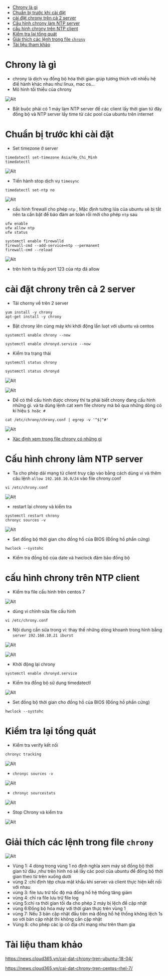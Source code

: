 - [Chrony là gì](#chrony-là-gì)
- [Chuẩn bị trước khi cài đặt](#chuẩn-bị-trước-khi-cài-đặt)
- [cài đặt chrony trên cả 2 server](#cài-đặt-chrony-trên-cả-2-server)
- [Cấu hình chrony làm NTP server](#cấu-hình-chrony-làm-ntp-server)
- [cấu hình chrony trên NTP client](#cấu-hình-chrony-trên-ntp-client)
- [Kiểm tra lại tổng quát](#kiểm-tra-lại-tổng-quát)
- [Giải thích các lệnh trong file `chrony`](#giải-thích-các-lệnh-trong-file-chrony)
- [Tài liệu tham khảo](#tài-liệu-tham-khảo)

# Chrony là gì
- chrony là dịch vụ đồng bộ hóa thời gian giúp tương thích với nhiều hệ điề hành khác nhau như linux, mac os...
- Mô hình tối thiểu của chrony 

![Alt](/thuctap/anh/no1.jpg)
- Bắt buộc phải có 1 máy làm NTP server để các client lấy thời gian từ đây đồng bộ và NTP server lấy time từ các pool của ubuntu trên internet

# Chuẩn bị trước khi cài đặt 
- Set timezone ở server

```
timedatectl set-timezone Asia/Ho_Chi_Minh
timedatectl 
```
![Alt](/thuctap/anh/Screenshot_192.png)

- Tiến hành stop dịch vụ `timesync`

```
timedatectl set-ntp no
```

![Alt](/thuctap/anh/Screenshot_193.png)

- cấu hình firewall cho phép `ntp` , Mặc định tường lửa của ubuntu sẽ bị tắt nên ta cần bật để bảo đảm an toàn rồi mới cho phép `ntp` sau

```
ufw enable
ufw allow ntp 
ufw status
```

```
systemctl enable firewalld
firewall-cmd --add-service=ntp --permanent 
firewall-cmd --reload
```
![Alt](/thuctap/anh/Screenshot_194.png)

- trên hình ta thấy port 123 của ntp đã allow
# cài đặt chrony trên cả 2 server

- Tải chorny về trên 2 server

```
yum install -y chrony
apt-get install -y chrony
```

- Bật chrony lên cùng máy khi khởi động lần luọt với ubuntu và centos

```
systemctl enable chrony --now
```
```
systemctl enable chronyd.service --now
```
- Kiểm tra trạng thái 

```
systemctl status chrony
```
```
systemctl status chronyd
```
![Alt](/thuctap/anh/Screenshot_195.png)

![Alt](/thuctap/anh/Screenshot_196.png)

- Để có thể cấu hình được chrony thì ta phải biết chrony đang cấu hình những gì. và ta dùng lệnh cat xem file chrony mà bỏ qua những dòng có kí hiệu `$ hoặc #`

```
cat /etc/chrony/chrony.conf | egrep -v '^$|^#'
```

![Alt](/thuctap/anh/Screenshot_197.png)
- [Xác định xem trong file chrony có những gì](https://github.com/thanhquang99/thuctap2023/blob/main/thuctap/linux/chrony.md#gi%E1%BA%A3i-th%C3%ADch-c%C3%A1c-l%E1%BB%87nh-trong-file-chrony)

# Cấu hình chrony làm NTP server
- Ta cho phép dải mạng từ client truy cập vào bằng cách dùng vi và thêm câu lệnh `allow 192.168.10.0/24` vào file chrony.conf

```
vi /etc/chrony.conf
```

![Alt](/thuctap/anh/Screenshot_199.png)

- restart lại chrony và kiểm tra

```
systemctl restart chrony
chronyc sources -v

```
![Alt](/thuctap/anh/Screenshot_201.png)

- Set đồng bộ thời gian cho đồng hồ của BIOS (Đồng hồ phần cứng)

```
hwclock --systohc
```
- Kiểm tra đồng bộ của date và hwclock đảm bảo đồng bộ

# cấu hình chrony trên NTP client
- Kiểm tra file cấu hình trên centos 7

![Alt](/thuctap/anh/Screenshot_202.png)

- dùng vi chỉnh sửa file cấu hình

```
vi /etc/chrony.conf
```
- Nội dung cần sửa trong vi: thay thế những dòng khoanh trong hình bằng `server 192.168.10.21 iburst`

![Alt](/thuctap/anh/Screenshot_203.png)

![Alt](/thuctap/anh/Screenshot_205.png)

- Khởi động lại chrony

```
systemctl enable chronyd.service
```
- Kiểm tra đồng bộ sử dụng timedatectl

![Alt](/thuctap/anh/Screenshot_206.png)

- Set đồng bộ thời gian cho đồng hồ của BIOS (Đồng hồ phần cứng)

```
hwclock --systohc
```
# Kiểm tra lại tổng quát
- Kiểm tra verify kết nối

```
chronyc tracking
```
![Alt](/thuctap/anh/Screenshot_207.png)

- `chronyc sources -v`

![Alt](/thuctap/anh/Screenshot_208.png)

- `chronyc sourcestats`


![Alt](/thuctap/anh/Screenshot_209.png)

- Stop Chrony và kiểm tra

![Alt](/thuctap/anh/Screenshot_210.png)

# Giải thích các lệnh trong file `chrony`

![Alt](/thuctap/anh/Screenshot_222.png)

- Vùng 1: 4 dòng trong vùng 1 nó định nghĩa xem máy sẽ đồng bộ thời gian từ đâu ,như trên hình nó sẽ lấy các pool của ubuntu để đồng bộ thời gian theo từ trên xuống dưới
- vùng 2 :chỉ định tệp chưa mật khẩu khi server và client thực hiện kết nối với nhau
- vùng 3: file lưu trữ tốc độ mà đồng hồ hệ thống tăng giảm
- vùng 4: chỉ ra file lưu trữ file log
- vùng 5:chỉ ra thời gian tối đa cho phép 2 máy bị lệch để cập nhật
- vùng 6:Đồng bộ hóa máy với thời gian thực trên vùng 1
- vùng 7: Nếu 3 bản cập nhật đầu tiên mà đồng hồ hệ thống không lệch 1s so với bản cập nhật thì không cần cập nhật
- Vùng 8: cho phép các ip có địa chỉ mạng như trên tham gia


# Tài liệu tham khảo 

https://news.cloud365.vn/cai-dat-chrony-tren-ubuntu-18-04/

https://news.cloud365.vn/cai-dat-chrony-tren-centos-rhel-7/